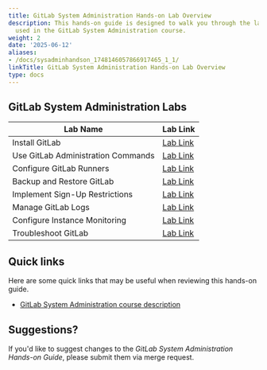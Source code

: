 ```yaml
---
title: GitLab System Administration Hands-on Lab Overview
description: This hands-on guide is designed to walk you through the lab exercises
  used in the GitLab System Administration course.
weight: 2
date: '2025-06-12'
aliases:
- /docs/sysadminhandson_1748146057866917465_1_1/
linkTitle: GitLab System Administration Hands-on Lab Overview
type: docs
---
```


## GitLab System Administration Labs

| Lab Name | Lab Link |
|-----------|------------|
| Install GitLab | [Lab Link](/handbook/customer-success/professional-services-engineering/education-services/sysadminhandsonlab1) |
| Use GitLab Administration Commands | [Lab Link](/handbook/customer-success/professional-services-engineering/education-services/sysadminhandsonlab2) |
| Configure GitLab Runners |  [Lab Link](/handbook/customer-success/professional-services-engineering/education-services/sysadminhandsonlab3) |
| Backup and Restore GitLab |[Lab Link](/handbook/customer-success/professional-services-engineering/education-services/sysadminhandsonlab4) |
| Implement Sign-Up Restrictions |  [Lab Link](/handbook/customer-success/professional-services-engineering/education-services/sysadminhandsonlab5) |
| Manage GitLab Logs |  [Lab Link](/handbook/customer-success/professional-services-engineering/education-services/sysadminhandsonlab6) |
| Configure Instance Monitoring | [Lab Link](/handbook/customer-success/professional-services-engineering/education-services/sysadminhandsonlab7) |
| Troubleshoot GitLab |  [Lab Link](/handbook/customer-success/professional-services-engineering/education-services/sysadminhandsonlab8) |

## Quick links

Here are some quick links that may be useful when reviewing this hands-on guide.

- [GitLab System Administration course description](https://university.gitlab.com/pages/system-admin-training/)

## Suggestions?

If you'd like to suggest changes to the *GitLab System Administration Hands-on Guide*, please submit them via merge request.
